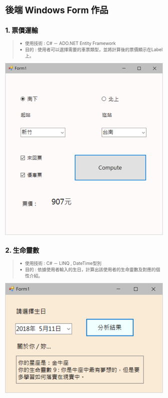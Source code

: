 # 後端 Windows Form 作品  
## 1. 票價運輸  
> + 使用技術 : C# － ADO.NET Entity Framework  
> + 目的 : 使用者可以選擇需要的車票類型，並將計算後的票價顯示在Label上。

![Ticketfare](https://github.com/beiyi1996/MyRepositories_RearEnd/blob/master/picture/%E9%81%8B%E8%BC%B8%E7%A5%A8%E5%83%B9.png)  


## 2. 生命靈數  
> + 使用技術 : C# － LINQ , DateTime型別  
> + 目的 : 依據使用者輸入的生日，計算出該使用者的生命靈數及對應的個性介紹。

![lifenumber](https://github.com/beiyi1996/MyRepositories_RearEnd/blob/master/picture/%E7%94%9F%E5%91%BD%E9%9D%88%E6%95%B8.png) 